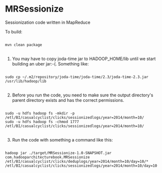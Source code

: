 MRSessionize
============
Sessionization code written in MapReduce

To build:
<pre>
<code>
mvn clean package
</code>
</pre>



1. You may have to copy joda-time jar to HADOOP_HOME/lib until we start building an uber jar:-(.
Something like:
<pre>
<code>
sudo cp ~/.m2/repository/joda-time/joda-time/2.3/joda-time-2.3.jar /usr/lib/hadoop/lib
</code>
</pre>

2. Before you run the code, you need to make sure the output directory's parent directory exists and has the correct permissions.
<pre>
<code>
sudo -u hdfs hadoop fs -mkdir -p /etl/BI/casualcyclist/clicks/sessionizedlogs/year=2014/month=10/
sudo -u hdfs hadoop fs -chmod 1777 /etl/BI/casualcyclist/clicks/sessionizedlogs/year=2014/month=10/
</code>
</pre>

3. Run the code with something a command like this:
<pre>
<code>
hadoop jar ./target/MRSessionize-1.0-SNAPSHOT.jar com.hadooparchitecturebook.MRSessionize /etl/BI/casualcyclist/clicks/deduplogs/year=2014/month=10/day=10/* /etl/BI/casualcyclist/clicks/sessionizedlogs/year=2014/month=10/day=10
</code>
</pre>
